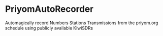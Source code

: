 # PriyomAutoRecorder
Automagically record Numbers Stations Transmissions from the priyom.org schedule using publicly available KiwiSDRs
